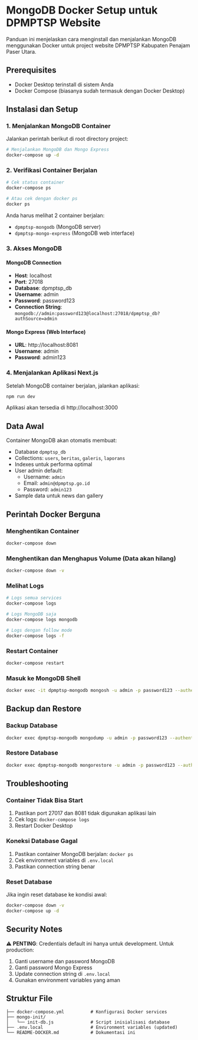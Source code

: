 # MongoDB Docker Setup untuk DPMPTSP Website

Panduan ini menjelaskan cara menginstall dan menjalankan MongoDB menggunakan Docker untuk project website DPMPTSP Kabupaten Penajam Paser Utara.

## Prerequisites

- Docker Desktop terinstall di sistem Anda
- Docker Compose (biasanya sudah termasuk dengan Docker Desktop)

## Instalasi dan Setup

### 1. Menjalankan MongoDB Container

Jalankan perintah berikut di root directory project:

```bash
# Menjalankan MongoDB dan Mongo Express
docker-compose up -d
```

### 2. Verifikasi Container Berjalan

```bash
# Cek status container
docker-compose ps

# Atau cek dengan docker ps
docker ps
```

Anda harus melihat 2 container berjalan:
- `dpmptsp-mongodb` (MongoDB server)
- `dpmptsp-mongo-express` (MongoDB web interface)

### 3. Akses MongoDB

#### MongoDB Connection
- **Host**: localhost
- **Port**: 27018
- **Database**: dpmptsp_db
- **Username**: admin
- **Password**: password123
- **Connection String**: `mongodb://admin:password123@localhost:27018/dpmptsp_db?authSource=admin`

#### Mongo Express (Web Interface)
- **URL**: http://localhost:8081
- **Username**: admin
- **Password**: admin123

### 4. Menjalankan Aplikasi Next.js

Setelah MongoDB container berjalan, jalankan aplikasi:

```bash
npm run dev
```

Aplikasi akan tersedia di http://localhost:3000

## Data Awal

Container MongoDB akan otomatis membuat:
- Database `dpmptsp_db`
- Collections: `users`, `beritas`, `galeris`, `laporans`
- Indexes untuk performa optimal
- User admin default:
  - Username: `admin`
  - Email: `admin@dpmptsp.go.id`
  - Password: `admin123`
- Sample data untuk news dan gallery

## Perintah Docker Berguna

### Menghentikan Container
```bash
docker-compose down
```

### Menghentikan dan Menghapus Volume (Data akan hilang)
```bash
docker-compose down -v
```

### Melihat Logs
```bash
# Logs semua services
docker-compose logs

# Logs MongoDB saja
docker-compose logs mongodb

# Logs dengan follow mode
docker-compose logs -f
```

### Restart Container
```bash
docker-compose restart
```

### Masuk ke MongoDB Shell
```bash
docker exec -it dpmptsp-mongodb mongosh -u admin -p password123 --authenticationDatabase admin
```

## Backup dan Restore

### Backup Database
```bash
docker exec dpmptsp-mongodb mongodump -u admin -p password123 --authenticationDatabase admin --db dpmptsp_db --out /data/backup
```

### Restore Database
```bash
docker exec dpmptsp-mongodb mongorestore -u admin -p password123 --authenticationDatabase admin --db dpmptsp_db /data/backup/dpmptsp_db
```

## Troubleshooting

### Container Tidak Bisa Start
1. Pastikan port 27017 dan 8081 tidak digunakan aplikasi lain
2. Cek logs: `docker-compose logs`
3. Restart Docker Desktop

### Koneksi Database Gagal
1. Pastikan container MongoDB berjalan: `docker ps`
2. Cek environment variables di `.env.local`
3. Pastikan connection string benar

### Reset Database
Jika ingin reset database ke kondisi awal:
```bash
docker-compose down -v
docker-compose up -d
```

## Security Notes

⚠️ **PENTING**: Credentials default ini hanya untuk development. Untuk production:
1. Ganti username dan password MongoDB
2. Ganti password Mongo Express
3. Update connection string di `.env.local`
4. Gunakan environment variables yang aman

## Struktur File

```
├── docker-compose.yml          # Konfigurasi Docker services
├── mongo-init/
│   └── init-db.js              # Script inisialisasi database
├── .env.local                  # Environment variables (updated)
└── README-DOCKER.md            # Dokumentasi ini
```